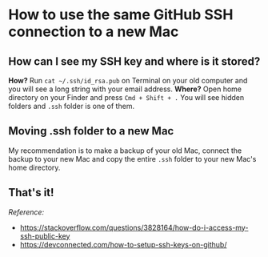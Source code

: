 # How to use the same GitHub SSH connection to a new Mac

## How can I see my SSH key and where is it stored?

**How?**  Run `cat ~/.ssh/id_rsa.pub` on Terminal on your old computer and you will see a long string with your email address. 
**Where?** Open home directory on your Finder and press `Cmd + Shift + .` You will see hidden folders and `.ssh` folder is one of them.

## Moving .ssh folder to a new Mac
My recommendation is to make a backup of your old Mac, connect the backup to your new Mac and copy the entire `.ssh` folder to your new Mac's home directory.

## That's it!

*Reference:*
- <https://stackoverflow.com/questions/3828164/how-do-i-access-my-ssh-public-key>
- <https://devconnected.com/how-to-setup-ssh-keys-on-github/>
